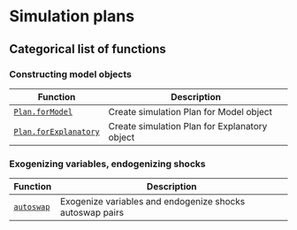 # Simulation plans

## Categorical list of functions 

### Constructing model objects 

Function | Description 
---|---
[`Plan.forModel`](forModel.md)                               | Create simulation Plan for Model object
[`Plan.forExplanatory`](forExplanatory.md)                   | Create simulation Plan for Explanatory object


### Exogenizing variables, endogenizing shocks

Function | Description 
---|---
[`autoswap`](autoswap.md)                                    | Exogenize variables and endogenize shocks autoswap pairs

